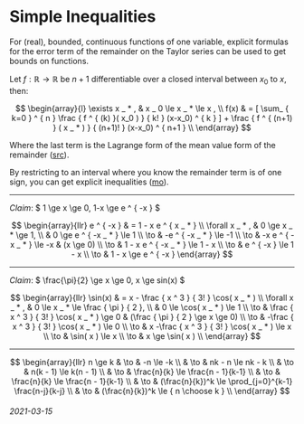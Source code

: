 Simple Inequalities
===

For (real), bounded, continuous functions of one variable,
explicit formulas for the error term of the remainder on the Taylor
series can be used to get bounds on functions.

Let $f: \mathbb{R} \to \mathbb{R}$ be $n+1$ differentiable over
a closed interval between $x_0$ to $x$, then:

$$
\begin{array}{l}
\exists x _ * , & x _ 0 \le x _ * \le x , \\
f(x) & = [ \sum_ { k=0 } ^ { n } \frac { f ^ { (k) }( x_0 ) } { k! } (x-x_0) ^ { k } ] + \frac { f ^ { (n+1) } ( x _ * ) } { (n+1)! } (x-x_0) ^ { n+1 } \\
\end{array}
$$

Where the last term is the Lagrange form of the mean value form of the remainder ([src](https://en.wikipedia.org/wiki/Taylor%27s_theorem)).

By restricting to an interval where you know the remainder term is of one sign, you can get explicit inequalities ([mo](https://math.stackexchange.com/questions/78261/using-taylor-series-expansion-as-a-bound)).

---

*Claim*: $ 1 \ge x \ge 0, 1-x \ge e ^ { -x } $


$$
\begin{array}{llr}
e ^ { -x } & = 1 - x e ^ { x _ * } \\
\forall x _ * , & 0 \ge x _ * \ge 1, \\
 &  0 \ge e ^ { -x _ * } \le 1 \\
 \to & -e ^ { -x _ * } \le -1 \\
 \to & -x e ^ { -x _ * } \le -x  & (x \ge 0) \\
 \to & 1 - x e ^ { -x _ * } \le 1 - x  \\
 \to & e ^ { -x } \le 1 - x \\
 \to & 1 - x \ge e ^ { -x } 
\end{array}
$$

---

*Claim*: $ \frac{\pi}{2} \ge x \ge 0, x \ge sin(x) $

$$
\begin{array}{llr}
\sin(x) & = x - \frac { x ^ 3 } { 3! } \cos( x _ * ) \\
\forall x _ * , & 0 \le x _ * \le \frac { \pi } { 2 }, \\
 & 0 \le \cos( x _ * ) \le 1 \\
\to & \frac { x ^ 3 } { 3! } \cos( x _ * ) \ge 0 & (\frac { \pi } { 2 } \ge x \ge 0) \\
\to & -\frac { x ^ 3 } { 3! } \cos( x _ * ) \le 0 \\
\to & x -\frac { x ^ 3 } { 3! } \cos( x _ * ) \le x \\
\to & \sin( x )  \le x \\
\to & x \ge \sin( x )  \\
\end{array}
$$


---

$$
\begin{array}{llr}
n \ge k & \to & -n \le -k \\
 & \to & nk - n \le nk - k \\
 & \to & n(k - 1) \le k(n - 1) \\
 & \to & \frac{n}{k} \le \frac{n - 1}{k-1} \\
 & \to & \frac{n}{k} \le \frac{n - 1}{k-1} \\
 & \to & (\frac{n}{k})^k \le \prod_{j=0}^{k-1} \frac{n-j}{k-j} \\
 & \to &  (\frac{n}{k})^k \le { n \choose k } \\
\end{array}
$$



###### 2021-03-15
